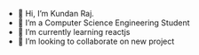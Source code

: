 - 👋 Hi, I’m Kundan Raj.
- 👀 I’m a Computer Science Engineering Student
- 🌱 I’m currently learning reactjs
- 💞️ I’m looking to collaborate on new project

<!---
Kundan1406/Kundan1406 is a ✨ special ✨ repository because its `README.md` (this file) appears on your GitHub profile.
You can click the Preview link to take a look at your changes.
--->
